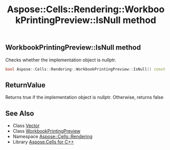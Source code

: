 ﻿---
title: Aspose::Cells::Rendering::WorkbookPrintingPreview::IsNull method
linktitle: IsNull
second_title: Aspose.Cells for C++ API Reference
description: 'Aspose::Cells::Rendering::WorkbookPrintingPreview::IsNull method. Checks whether the implementation object is nullptr in C++.'
type: docs
weight: 500
url: /cpp/aspose.cells.rendering/workbookprintingpreview/isnull/
---
## WorkbookPrintingPreview::IsNull method


Checks whether the implementation object is nullptr.

```cpp
bool Aspose::Cells::Rendering::WorkbookPrintingPreview::IsNull() const
```


## ReturnValue

Returns true if the implementation object is nullptr. Otherwise, returns false

## See Also

* Class [Vector](../../../aspose.cells/vector/)
* Class [WorkbookPrintingPreview](../)
* Namespace [Aspose::Cells::Rendering](../../)
* Library [Aspose.Cells for C++](../../../)
